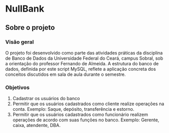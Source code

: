 <h1>NullBank</h1>
<h2>Sobre o projeto</h2>
<h3>Visão geral</h3>
<p>O projeto foi desenvolvido como parte das atividades práticas da disciplina de Banco de Dados da Universidade Federal do Ceará, campus Sobral, sob a orientação do professor Fernando de Almeida. A estrutura do banco de dados, definida por este script MySQL, reflete a aplicação concreta dos conceitos discutidos em sala de aula durante o semestre.<p>
<h3>Objetivos</h3>
<ol>
  <li> Cadastrar os usuários do banco </li>
  <li> Permitir que os usuários cadastrados como cliente realize operações na conta. Exemplo: Saque, depósito, transferência e estorno. </li>
  <li> Permitir que os usuários cadastrados como funcionário realizem operações de acordo com suas funções no banco. Exemplo: Gerente, caixa, atendente, DBA.</li>
</ol>
